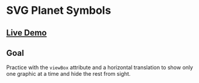 # SVG Planet Symbols

## [Live Demo](https://codepen.io/borntofrappe/full/joPexQ)

## Goal

Practice with the `viewBox` attribute and a horizontal translation to show only one graphic at a time and hide the rest from sight.